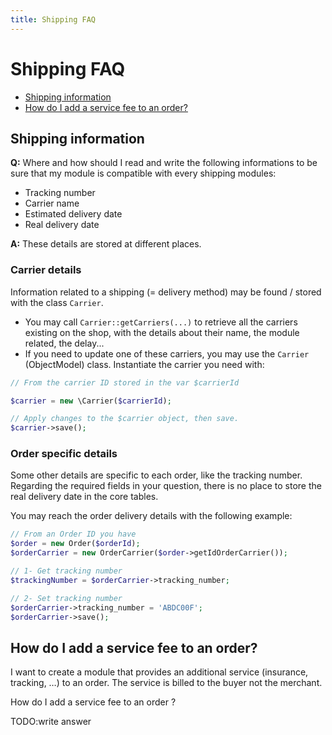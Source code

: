 ```yaml
---
title: Shipping FAQ
---
```


# Shipping FAQ

- [Shipping information](#shipping-information)
- [How do I add a service fee to an order?](#how-do-i-add-a-service-fee-to-an-order?)


## Shipping information

**Q:** Where and how should I read and write the following informations to be sure that my module is compatible with every shipping modules:

- Tracking number
- Carrier name
- Estimated delivery date
- Real delivery date

**A:** These details are stored at different places.

### Carrier details

Information related to a shipping (= delivery method) may be found / stored with the class `Carrier`.
* You may call `Carrier::getCarriers(...)` to retrieve all the carriers existing on the shop, with the details about their name, the module related, the delay...
* If you need to update one of these carriers, you may use the `Carrier` (ObjectModel) class. Instantiate the carrier you need with:

```php
// From the carrier ID stored in the var $carrierId

$carrier = new \Carrier($carrierId);

// Apply changes to the $carrier object, then save.
$carrier->save();
```

### Order specific details

Some other details are specific to each order, like the tracking number. Regarding the required fields in your question, there is no place to store the real delivery date in the core tables.

You may reach the order delivery details with the following example:

```php
// From an Order ID you have
$order = new Order($orderId);
$orderCarrier = new OrderCarrier($order->getIdOrderCarrier());

// 1- Get tracking number
$trackingNumber = $orderCarrier->tracking_number;

// 2- Set tracking number
$orderCarrier->tracking_number = 'ABDC00F';
$orderCarrier->save();
```

## How do I add a service fee to an order? 

I want to create a module that provides an additional service (insurance, tracking, …) to an order. The service is billed to the buyer not the merchant.

How do I add a service fee to an order ?

TODO:write answer
